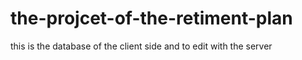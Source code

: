 # the-projcet-of-the-retiment-plan
this is the database of the client side and to edit with the server
